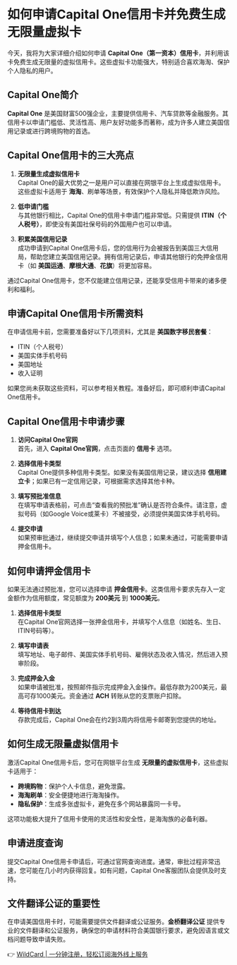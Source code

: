# 如何申请Capital One信用卡并免费生成无限量虚拟卡

今天，我将为大家详细介绍如何申请 **Capital One（第一资本）信用卡**，并利用该卡免费生成无限量的虚拟信用卡。这些虚拟卡功能强大，特别适合喜欢海淘、保护个人隐私的用户。

## Capital One简介

**Capital One** 是美国财富500强企业，主要提供信用卡、汽车贷款等金融服务。其信用卡以申请门槛低、灵活性高、用户友好功能多而著称，成为许多人建立美国信用记录或进行跨境购物的首选。

## Capital One信用卡的三大亮点

1. **无限量生成虚拟信用卡**  
   Capital One的最大优势之一是用户可以直接在网银平台上生成虚拟信用卡。这些虚拟卡适用于 **海淘**、刷单等场景，有效保护个人隐私并降低欺诈风险。

2. **低申请门槛**  
   与其他银行相比，Capital One的信用卡申请门槛非常低。只需提供 **ITIN（个人税号）**，即使没有美国社保号码的外国用户也可以申请。

3. **积累美国信用记录**  
   成功申请到Capital One信用卡后，您的信用行为会被报告到美国三大信用局，帮助您建立美国信用记录。拥有信用记录后，申请其他银行的免押金信用卡（如 **美国运通**、**摩根大通**、**花旗**）将更加容易。

通过Capital One信用卡，您不仅能建立信用记录，还能享受信用卡带来的诸多便利和福利。

## 申请Capital One信用卡所需资料

在申请信用卡前，您需要准备好以下几项资料，尤其是 **美国数字移民套餐**：

- ITIN（个人税号）
- 美国实体手机号码
- 美国地址
- 收入证明

如果您尚未获取这些资料，可以参考相关教程。准备好后，即可顺利申请Capital One信用卡。

## Capital One信用卡申请步骤

1. **访问Capital One官网**  
   首先，进入 **Capital One官网**，点击页面的 **信用卡** 选项。

2. **选择信用卡类型**  
   Capital One提供多种信用卡类型。如果没有美国信用记录，建议选择 **信用建立卡**；如果已有一定信用记录，可根据需求选择其他卡种。

3. **填写预批准信息**  
   在填写申请表格前，可点击“查看我的预批准”确认是否符合条件。请注意，虚拟号码（如Google Voice或莱卡）不被接受，必须提供美国实体手机号码。

4. **提交申请**  
   如果预审批通过，继续提交申请并填写个人信息；如果未通过，可能需要申请押金信用卡。

## 如何申请押金信用卡

如果无法通过预批准，您可以选择申请 **押金信用卡**。这类信用卡要求先存入一定金额作为信用额度，常见额度为 **200美元** 到 **1000美元**。

1. **选择信用卡类型**  
   在Capital One官网选择一张押金信用卡，并填写个人信息（如姓名、生日、ITIN号码等）。

2. **填写申请表**  
   填写地址、电子邮件、美国实体手机号码、雇佣状态及收入情况，然后进入预审阶段。

3. **完成押金入金**  
   如果申请被批准，按照邮件指示完成押金入金操作。最低存款为200美元，最高可存1000美元。资金通过 **ACH** 转账从您的支票账户扣除。

4. **等待信用卡到达**  
   存款完成后，Capital One会在约2到3周内将信用卡邮寄到您提供的地址。

## 如何生成无限量虚拟信用卡

激活Capital One信用卡后，您可在网银平台生成 **无限量的虚拟信用卡**，这些虚拟卡适用于：

- **跨境购物**：保护个人卡信息，避免泄露。
- **海淘刷单**：安全便捷地进行海淘操作。
- **隐私保护**：生成多张虚拟卡，避免在多个网站暴露同一卡号。

这项功能极大提升了信用卡使用的灵活性和安全性，是海淘族的必备利器。

## 申请进度查询

提交Capital One信用卡申请后，可通过官网查询进度。通常，审批过程非常迅速，您可能在几小时内获得回复。如有问题，Capital One客服团队会提供及时支持。

## 文件翻译公证的重要性

在申请美国信用卡时，可能需要提供文件翻译或公证服务。**金桥翻译公证** 提供专业的文件翻译和公证服务，确保您的申请材料符合美国银行要求，避免因语言或文档问题导致申请失败。

👉 [WildCard | 一分钟注册，轻松订阅海外线上服务](https://bbtdd.com/WildCard)